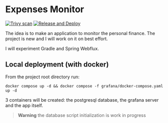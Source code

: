 # Expenses Monitor
[![Trivy scan](https://github.com/and-mora/expenses-monitor/actions/workflows/trivy.yml/badge.svg?branch=master)](https://github.com/and-mora/expenses-monitor/actions/workflows/trivy.yml)
[![Release and Deploy](https://github.com/and-mora/expenses-monitor/actions/workflows/release-deploy.yml/badge.svg?branch=master)](https://github.com/and-mora/expenses-monitor/actions/workflows/release-deploy.yml)

The idea is to make an application to monitor the personal finance.
The project is new and I will work on it on best effort.

I will experiment Gradle and Spring Webflux.

## Local deployment (with docker)
From the project root directory run:
```
docker compose up -d && docker compose -f grafana/docker-compose.yaml up -d
```
3 containers will be created: the postgresql database, the grafana server and the app itself.

> **Warning**
the database script initialization is work in progress
